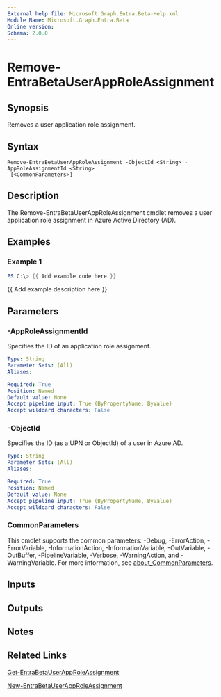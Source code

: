 ```yaml
---
External help file: Microsoft.Graph.Entra.Beta-Help.xml
Module Name: Microsoft.Graph.Entra.Beta
Online version:
Schema: 2.0.0
---
```


# Remove-EntraBetaUserAppRoleAssignment

## Synopsis
Removes a user application role assignment.

## Syntax

```
Remove-EntraBetaUserAppRoleAssignment -ObjectId <String> -AppRoleAssignmentId <String>
 [<CommonParameters>]
```

## Description
The Remove-EntraBetaUserAppRoleAssignment cmdlet removes a user application role assignment in Azure Active Directory (AD).

## Examples

### Example 1
```powershell
PS C:\> {{ Add example code here }}
```

{{ Add example description here }}

## Parameters

### -AppRoleAssignmentId
Specifies the ID of an application role assignment.

```yaml
Type: String
Parameter Sets: (All)
Aliases:

Required: True
Position: Named
Default value: None
Accept pipeline input: True (ByPropertyName, ByValue)
Accept wildcard characters: False
```



### -ObjectId
Specifies the ID (as a UPN or ObjectId) of a user in Azure AD.

```yaml
Type: String
Parameter Sets: (All)
Aliases:

Required: True
Position: Named
Default value: None
Accept pipeline input: True (ByPropertyName, ByValue)
Accept wildcard characters: False
```

### CommonParameters
This cmdlet supports the common parameters: -Debug, -ErrorAction, -ErrorVariable, -InformationAction, -InformationVariable, -OutVariable, -OutBuffer, -PipelineVariable, -Verbose, -WarningAction, and -WarningVariable. For more information, see [about_CommonParameters](https://go.microsoft.com/fwlink/?LinkID=113216).

## Inputs

## Outputs

## Notes

## Related Links

[Get-EntraBetaUserAppRoleAssignment]()

[New-EntraBetaUserAppRoleAssignment]()

